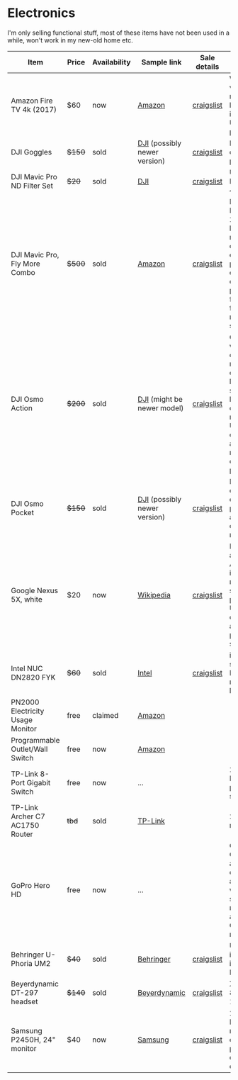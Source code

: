# Electronics

I'm only selling functional stuff, most of these items have not been used in a while, won't work in my new-old home etc.

| Item | Price | Availability | Sample link | Sale details | Remarks | 
|---|---|---|---|---|---|
| Amazon Fire TV 4k (2017) | $60 | now | [Amazon](https://www.amazon.com/gp/product/B01N32NCPM/ref=ppx_yo_dt_b_search_asin_title?ie=UTF8&psc=1) | [craigslist](https://seattle.craigslist.org/see/ele/d/seattle-amazon-firetv-4k/7282287461.html) | With Alexa voice remote, latest OS installed, no USB plug/cable
| DJI Goggles | ~~$150~~ | sold | [DJI](https://www.dji.com/dji-goggles) (possibly newer version) | [craigslist](https://seattle.craigslist.org/see/ele/d/seattle-dji-goggles-practically-unused/7281846496.html) | Including cables, power plug
| DJI Mavic Pro ND Filter Set | ~~$20~~ | sold | [DJI](https://store.dji.com/product/mavic-nd-filters-set-new) | [craigslist](https://seattle.craigslist.org/see/ele/d/seattle-dji-mavic-pro-nd-filter-set/7281843436.html) | Used once, ND 4/8/16/32
| DJI Mavic Pro, Fly More Combo | ~~$500~~ | sold | [Amazon](https://www.amazon.com/DJI-Mavic-Pro-More-Combo/dp/B01LYNH0BD) | [craigslist](https://seattle.craigslist.org/see/ele/d/seattle-dji-mavic-pro-fly-more-combo/7281817201.html) | DJI Mavic Pro from 2016, three batteries, remote controller, extra sets of props, chargers, original packaging, fully functional, no major scratches
| DJI Osmo Action | ~~$200~~ | sold| [DJI](https://store.dji.com/product/osmo-action?site=brandsite&from=buy_now_bar&vid=80181) (might be newer model) | [craigslist](https://seattle.craigslist.org/see/ele/d/seattle-dji-osmo-action/7282279703.html) | Camera, with 64 GB class 10 microSD card, 3 batteries (2 spares), battery cases, mount, USB-C cable, DJI action mount kit, original packaging
| DJI Osmo Pocket | ~~$150~~ | sold | [DJI](https://www.dji.com/osmo-pocket) (possibly newer version) | [craigslist](https://seattle.craigslist.org/see/ele/d/seattle-dji-osmo-pocket/7281852316.html) | Including case, original packaging, action camera mount
| Google Nexus 5X, white | $20 | now | [Wikipedia](https://en.wikipedia.org/wiki/Nexus_5X) | [craigslist](https://seattle.craigslist.org/see/ele/d/seattle-nexus-5x/7282281809.html) | Latest available Android installed, no more security patches, USB-C cable available, no power supply
| Intel NUC DN2820 FYK | ~~$60~~ | sold | [Intel](https://ark.intel.com/content/www/us/en/ark/products/78953/intel-nuc-kit-dn2820fykh.html) | [craigslist](https://seattle.craigslist.org/see/sys/d/seattle-intel-nuc-dn2820fyk/7282284636.html) | incl power supply, 4GB DDR3 memory, no hard drive
| PN2000 Electricity Usage Monitor | free | claimed | [Amazon](https://www.amazon.com/gp/product/B0777H8MS8/ref=ppx_yo_dt_b_asin_title_o08_s00?ie=UTF8&psc=1) | 
| Programmable Outlet/Wall Switch | free | now | [Amazon](https://www.amazon.com/gp/product/B06XHM1ZZ4/ref=ppx_yo_dt_b_asin_title_o08_s00?ie=UTF8&psc=1) | 
| TP-Link 8-Port Gigabit Switch | free | now | ... |  | 2 available, EU-plug power supply
| TP-Link Archer C7 AC1750 Router | ~~tbd~~ | sold | [TP-Link](https://www.tp-link.com/us/home-networking/wifi-router/archer-c7) | | 2017 model, rev 2
| GoPro Hero HD | free | now | ... | | Original GoPro HD action camera, ancient still works, incl some mounting accessories, GoPro chest mount
| Behringer U-Phoria UM2 | ~~$40~~ | sold | [Behringer](https://www.behringer.com/product.html?modelCode=P0AVV) | [craigslist](https://seattle.craigslist.org/see/ele/d/seattle-behringer-phoria-um2-usb-audio/7283297117.html) | USB-Audio interface, incl USB-A-B cable
| Beyerdynamic DT-297 headset | ~~$140~~ | sold | [Beyerdynamic](https://north-america.beyerdynamic.com/dt-297-pv.html) | [craigslist](https://seattle.craigslist.org/see/ele/d/seattle-beyerdynamic-dt-297-headphones/7283301923.html) | XLR, 80ohm, with 10ft cable
| Samsung P2450H, 24" monitor | $40 | now | [Samsung](https://www.samsung.com/us/business/support/owners/product/p2450-series-p2450h/) | [craigslist](https://seattle.craigslist.org/see/ele/d/seattle-samsung-p2450h-24-inch-1080p/7284407681.html) | 24", 1080p, EU-version, no power cable, packaging or other cables
